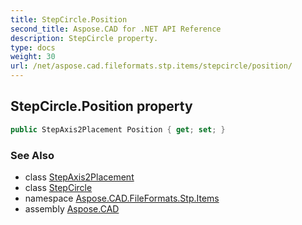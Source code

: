```yaml
---
title: StepCircle.Position
second_title: Aspose.CAD for .NET API Reference
description: StepCircle property. 
type: docs
weight: 30
url: /net/aspose.cad.fileformats.stp.items/stepcircle/position/
---
```

## StepCircle.Position property

```csharp
public StepAxis2Placement Position { get; set; }
```

### See Also

* class [StepAxis2Placement](../../stepaxis2placement/)
* class [StepCircle](../)
* namespace [Aspose.CAD.FileFormats.Stp.Items](../../stepcircle/)
* assembly [Aspose.CAD](../../../)



